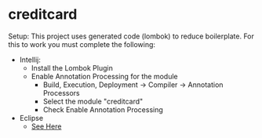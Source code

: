 creditcard
=============


Setup: This project uses generated code (lombok) to reduce boilerplate. For this to work you must complete the following:

- Intellij:
    - Install the Lombok Plugin
    - Enable Annotation Processing for the module
        - Build, Execution, Deployment -> Compiler -> Annotation Processors
        - Select the module "creditcard"
        - Check Enable Annotation Processing
- Eclipse
    - [See Here](http://stackoverflow.com/questions/3418865/cannot-make-project-lombok-work-on-eclipse-helios/3425327#3425327)